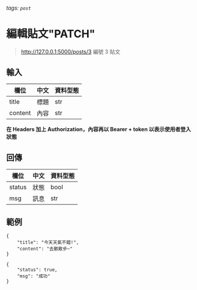###### tags: `post`


# 編輯貼文"PATCH"

> http://127.0.0.1:5000/posts/3
編號 3 貼文

## 輸入
| 欄位    | 中文 | 資料型態 |
| ------- | ---- | -------- |
| title   | 標題 | str      |
| content | 內容 | str      |

**在 Headers 加上 Authorization，內容再以 Bearer + token 以表示使用者登入狀態**


## 回傳
| 欄位   | 中文 | 資料型態 |
| ------ | ---- | -------- |
| status | 狀態 | bool     |
| msg    | 訊息 | str      |


## 範例

```json=
{
    "title": "今天天氣不錯!",
    "content": "去散散步~"
}
```

```json=
{
    "status": true,
    "msg": "成功"
}
```
